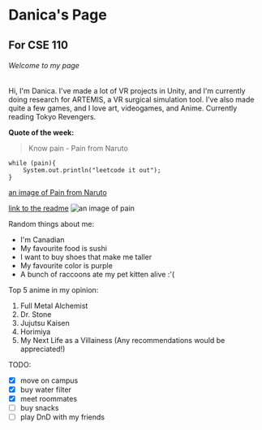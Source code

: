 # Danica's Page
## For CSE 110
###### Welcome to my page
Hi, I'm Danica. I've made a lot of VR projects in Unity, and I'm currently doing research for ARTEMIS, a VR surgical simulation tool. I've also made quite a few games, and I love art, videogames, and Anime. Currently reading Tokyo Revengers.

**Quote of the week:**
>Know pain - Pain from Naruto
```
while (pain){
    System.out.println("leetcode it out");
}
```
[an image of Pain from Naruto](https://memegenerator.net/img/instances/84144943/now-you-will-know-pain.jpg)

[link to the readme](README.md)
![an image of pain](https://thephysiolosopher.files.wordpress.com/2021/01/pain-naruto-1.jpg)

Random things about me:
- I'm Canadian
- My favourite food is sushi
- I want to buy shoes that make me taller
- My favourite color is purple
- A bunch of raccoons ate my pet kitten alive :'(
  
Top 5 anime in my opinion:
1. Full Metal Alchemist
2. Dr. Stone
3. Jujutsu Kaisen
4. Horimiya
5. My Next Life as a Villainess
(Any recommendations would be appreciated!)

TODO:
- [x] move on campus
- [x] buy water filter
- [x] meet roommates
- [ ] buy snacks
- [ ] play DnD with my friends